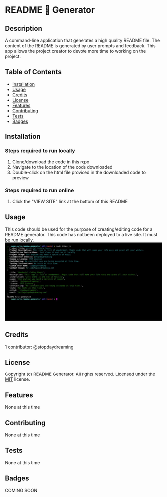 # README  📖 Generator 

## Description 
A command-line application that generates a high quality README file. The content of the README is generated by user prompts and feedback. This app allows the project creator to devote more time to working on the project.

## Table of Contents
* [Installation](#installation)
* [Usage](#usage)
* [Credits](#credits)
* [License](#license)
* [Features](#features)
* [Contributing](#contributing)
* [Tests](#tests)
* [Badges](#badges)

## Installation
### Steps required to run locally
1. Clone/download the code in this repo
2. Navigate to the location of the code downloaded
3. Double-click on the html file provided in the downloaded code to preview
### Steps required to run online
1. Click the "VIEW SITE" link at the bottom of this README

## Usage 
This code should be used for the purpose of creating/editing code for a README generator. This code has not been deployed to a live site. It must be run locally.
![readme generator](screenshot.png)


## Credits
1 contributor: @stopdaydreaming  

## License
Copyright (c) README Generator. All rights reserved.
Licensed under the [MIT](license.txt) license.

## Features
None at this time

## Contributing
None at this time

## Tests
None at this time  

## Badges
COMING SOON